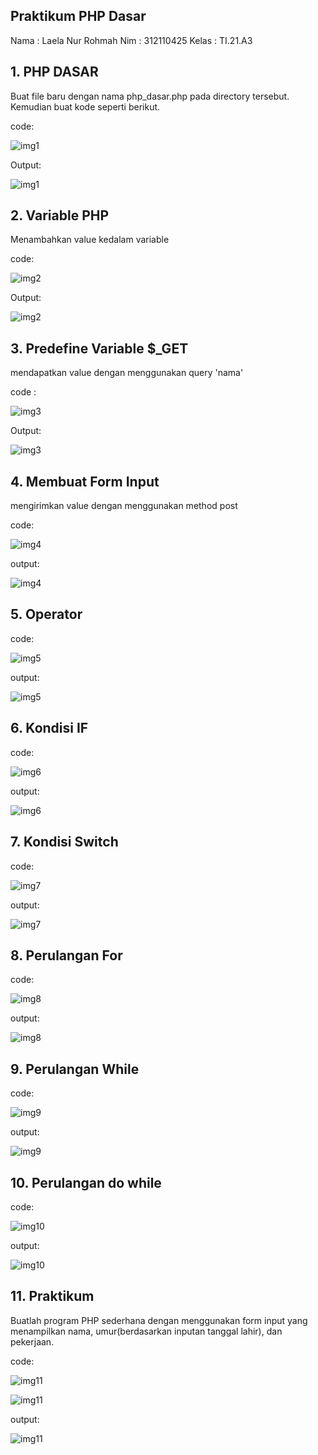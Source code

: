 ## Praktikum PHP Dasar

Nama : Laela Nur Rohmah
Nim : 312110425
Kelas : TI.21.A3

## 1. PHP DASAR

Buat file baru dengan nama php_dasar.php pada directory tersebut. Kemudian buat kode seperti berikut.

code:

![img1](img/code3.png)

Output:

![img1](img/php_dasar.png)

## 2. Variable PHP

Menambahkan value kedalam variable

code:

![img2](img/code3(1).png)

Output:

![img2](img/php_dasar2.png)

## 3. Predefine Variable $_GET

mendapatkan value dengan menggunakan query 'nama'

code :

![img3](img/code4.png)

Output:

![img3](img/php_dasar3.png)

## 4. Membuat Form Input

mengirimkan value dengan menggunakan method post

code:

![img4](img/code5.png)

output:

![img4](img/php_dasar4%20(2).png)

## 5. Operator

code:

![img5](img/code6.png)

output:

![img5](img/php_dasar5.png)

## 6. Kondisi IF

code:

![img6](img/code7.png)

output:

![img6](img/php_dasar6.png)

## 7. Kondisi Switch

code:

![img7](img/code8.png)

output:

![img7](img/php_dasar7.png)

## 8. Perulangan For

code:

![img8](img/code9.png)

output:

![img8](img/php_dasar8.png)

## 9. Perulangan While

code:

![img9](img/code10.png)

output:

![img9](img/php_dasar9.png)

## 10. Perulangan do while

code:

![img10](img/code11.png)

output:

![img10](img/php_dasar10.png)

## 11. Praktikum

Buatlah program PHP sederhana dengan menggunakan form input yang menampilkan nama, umur(berdasarkan inputan tanggal lahir), dan pekerjaan.

code:

![img11](img/code1.png)

![img11](img/code2.png)

output:

![img11](img/index.png)